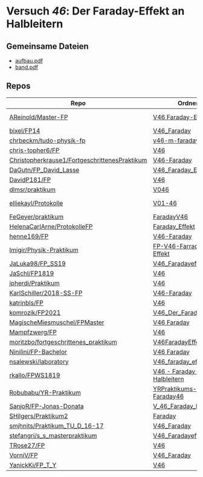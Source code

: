 # Versuch *46*: Der Faraday-Effekt an Halbleitern

## Gemeinsame Dateien
- [aufbau.pdf](https://docs.google.com/viewer?url=https://raw.githubusercontent.com/bixel/FP14/master/V46_Faraday/img/aufbau.pdf)
- [band.pdf](https://docs.google.com/viewer?url=https://raw.githubusercontent.com/bixel/FP14/master/V46_Faraday/img/band.pdf)

## Repos

|                                                 Repo                                                 |                                                              Ordner                                                               |                                                                                             PDFs                                                                                             |
|------------------------------------------------------------------------------------------------------|-----------------------------------------------------------------------------------------------------------------------------------|----------------------------------------------------------------------------------------------------------------------------------------------------------------------------------------------|
|[AReinold/Master-FP](../repo/AReinold/Master-FP)                                                      |[V46 Faraday-Effekt](https://github.com/AReinold/Master-FP/tree/master/V46%20Faraday-Effekt)                                       |[V46 Faraday-Effekt_Protokoll.pdf](https://docs.google.com/viewer?url=https://raw.githubusercontent.com/AReinold/Master-FP/master/PDF-Dateien%20abtestiert/V46%20Faraday-Effekt_Protokoll.pdf)|
|[bixel/FP14](../repo/bixel/FP14)                                                                      |[V46_Faraday](https://github.com/bixel/FP14/tree/master/V46_Faraday)                                                               |–                                                                                                                                                                                             |
|[chrbeckm/tudo-physik-fp](../repo/chrbeckm/tudo-physik-fp)                                            |[v46-m-faraday-effekt](https://github.com/chrbeckm/tudo-physik-fp/tree/master/v46-m-faraday-effekt)                                |[main.pdf](https://docs.google.com/viewer?url=https://raw.githubusercontent.com/NicoWeio/awesome-ap-pdfs/main/chrbeckm%E2%88%95tudo-physik-fp/46/main.pdf) \*                                 |
|[chris-topher6/FP](../repo/chris-topher6/FP)                                                          |[V46](https://github.com/chris-topher6/FP/tree/master/V46)                                                                         |–                                                                                                                                                                                             |
|[Christopherkrause1/FortgeschrittenesPraktikum](../repo/Christopherkrause1/FortgeschrittenesPraktikum)|[V46-Faraday](https://github.com/Christopherkrause1/FortgeschrittenesPraktikum/tree/master/V46-Faraday)                            |–                                                                                                                                                                                             |
|[DaGutn/FP_David_Lasse](../repo/DaGutn/FP_David_Lasse)                                                |[V46_Faraday_Effekt](https://github.com/DaGutn/FP_David_Lasse/tree/main/V46_Faraday_Effekt)                                        |–                                                                                                                                                                                             |
|[DavidP181/FP](../repo/DavidP181/FP)                                                                  |[V46](https://github.com/DavidP181/FP/tree/master/V46)                                                                             |–                                                                                                                                                                                             |
|[dlmsr/praktikum](../repo/dlmsr/praktikum)                                                            |[V046](https://github.com/dlmsr/praktikum/tree/master/V046)                                                                        |–                                                                                                                                                                                             |
|[elliekayl/Protokolle](../repo/elliekayl/Protokolle)                                                  |[V01-46](https://github.com/elliekayl/Protokolle/tree/master/V01-46)                                                               |[V46_Faraday-Effekt.pdf](https://docs.google.com/viewer?url=https://raw.githubusercontent.com/elliekayl/Protokolle/master/V01-46/V46_Faraday-Effekt.pdf)                                      |
|[FeGeyer/praktikum](../repo/FeGeyer/praktikum)                                                        |[FaradayV46](https://github.com/FeGeyer/praktikum/tree/master/BFP/FaradayV46)                                                      |–                                                                                                                                                                                             |
|[HelenaCarlArne/ProtokolleFP](../repo/HelenaCarlArne/ProtokolleFP)                                    |[Faraday_Effekt](https://github.com/HelenaCarlArne/ProtokolleFP/tree/master/Faraday_Effekt)                                        |–                                                                                                                                                                                             |
|[henne169/FP](../repo/henne169/FP)                                                                    |[V46-Faraday](https://github.com/henne169/FP/tree/master/V46-Faraday)                                                              |[V46.pdf](https://docs.google.com/viewer?url=https://raw.githubusercontent.com/henne169/FP/master/V46-Faraday/V46.pdf)                                                                        |
|[Imigir/Physik-Praktikum](../repo/Imigir/Physik-Praktikum)                                            |[FP-V46-Farraday-Effekt](https://github.com/Imigir/Physik-Praktikum/tree/master/FP-V46-Farraday-Effekt)                            |[FP-V46w.pdf](https://docs.google.com/viewer?url=https://raw.githubusercontent.com/NicoWeio/awesome-ap-pdfs/main/Imigir%E2%88%95Physik-Praktikum/46/FP-V46w.pdf) \*                           |
|[JaLuka98/FP_SS19](../repo/JaLuka98/FP_SS19)                                                          |[V46_Faradayeffekt](https://github.com/JaLuka98/FP_SS19/tree/master/V46_Faradayeffekt)                                             |–                                                                                                                                                                                             |
|[JaSchl/FP1819](../repo/JaSchl/FP1819)                                                                |[V46](https://github.com/JaSchl/FP1819/tree/master/V46)                                                                            |–                                                                                                                                                                                             |
|[jpherdi/Praktikum](../repo/jpherdi/Praktikum)                                                        |[V46](https://github.com/jpherdi/Praktikum/tree/master/V46)                                                                        |–                                                                                                                                                                                             |
|[KarlSchiller/2018-SS-FP](../repo/KarlSchiller/2018-SS-FP)                                            |[V46-Faraday](https://github.com/KarlSchiller/2018-SS-FP/tree/master/V46-Faraday)                                                  |–                                                                                                                                                                                             |
|[katrinbls/FP](../repo/katrinbls/FP)                                                                  |[V46](https://github.com/katrinbls/FP/tree/master/V46)                                                                             |[main.pdf](https://docs.google.com/viewer?url=https://raw.githubusercontent.com/NicoWeio/awesome-ap-pdfs/main/katrinbls%E2%88%95FP/46/main.pdf) \*                                            |
|[komrozik/FP2021](../repo/komrozik/FP2021)                                                            |[V46_Der_Faraday_Effekt](https://github.com/komrozik/FP2021/tree/main/V46_Der_Faraday_Effekt)                                      |–                                                                                                                                                                                             |
|[MagischeMiesmuschel/FPMaster](../repo/MagischeMiesmuschel/FPMaster)                                  |[V46 Faraday](https://github.com/MagischeMiesmuschel/FPMaster/tree/master/V46%20Faraday)                                           |[V46.pdf](https://docs.google.com/viewer?url=https://raw.githubusercontent.com/MagischeMiesmuschel/FPMaster/master/Protokolle/V46.pdf)                                                        |
|[Mampfzwerg/FP](../repo/Mampfzwerg/FP)                                                                |[V46](https://github.com/Mampfzwerg/FP/tree/master/V46)                                                                            |[main.pdf](https://docs.google.com/viewer?url=https://raw.githubusercontent.com/Mampfzwerg/FP/master/V46/main.pdf)                                                                            |
|[moritzbo/fortgeschrittenes_praktikum](../repo/moritzbo/fortgeschrittenes_praktikum)                  |[V46FaradayEffekt](https://github.com/moritzbo/fortgeschrittenes_praktikum/tree/main/V46FaradayEffekt)                             |[V46.pdf](https://docs.google.com/viewer?url=https://raw.githubusercontent.com/NicoWeio/awesome-ap-pdfs/main/moritzbo%E2%88%95fortgeschrittenes_praktikum/46/V46.pdf) \*                      |
|[Ninilini/FP-Bachelor](../repo/Ninilini/FP-Bachelor)                                                  |[V46 Faraday](https://github.com/Ninilini/FP-Bachelor/tree/master/V46%20Faraday)                                                   |–                                                                                                                                                                                             |
|[nsalewski/laboratory](../repo/nsalewski/laboratory)                                                  |[V46_faraday_effect](https://github.com/nsalewski/laboratory/tree/master/FP/V46_faraday_effect)                                    |–                                                                                                                                                                                             |
|[rkallo/FPWS1819](../repo/rkallo/FPWS1819)                                                            |[V46 - Faraday Effekt an Halbleitern](https://github.com/rkallo/FPWS1819/tree/master/V46%20-%20Faraday%20Effekt%20an%20Halbleitern)|–                                                                                                                                                                                             |
|[Robubabu/YR-Praktikum](../repo/Robubabu/YR-Praktikum)                                                |[YRPraktikums-Faraday46](https://github.com/Robubabu/YR-Praktikum/tree/master/YRPraktikums-Faraday46)                              |[main.pdf](https://docs.google.com/viewer?url=https://raw.githubusercontent.com/NicoWeio/awesome-ap-pdfs/main/Robubabu%E2%88%95YR-Praktikum/46/main.pdf) \*                                   |
|[SanjoR/FP-Jonas-Donata](../repo/SanjoR/FP-Jonas-Donata)                                              |[V_46_Faraday_Effekt](https://github.com/SanjoR/FP-Jonas-Donata/tree/master/BFP/V_46_Faraday_Effekt)                               |–                                                                                                                                                                                             |
|[SHilgers/Praktikum2](../repo/SHilgers/Praktikum2)                                                    |[Faraday](https://github.com/SHilgers/Praktikum2/tree/master/Faraday)                                                              |–                                                                                                                                                                                             |
|[smjhnits/Praktikum_TU_D_16-17](../repo/smjhnits/Praktikum_TU_D_16-17)                                |[V46_Faraday](https://github.com/smjhnits/Praktikum_TU_D_16-17/tree/master/Fortgeschrittenenpraktikum/Protokolle/V46_Faraday)      |–                                                                                                                                                                                             |
|[stefangri/s_s_masterpraktikum](../repo/stefangri/s_s_masterpraktikum)                                |[V46_Faradayeffekt](https://github.com/stefangri/s_s_masterpraktikum/tree/master/V46_Faradayeffekt)                                |–                                                                                                                                                                                             |
|[TRose27/FP](../repo/TRose27/FP)                                                                      |[V46](https://github.com/TRose27/FP/tree/master/V46)                                                                               |–                                                                                                                                                                                             |
|[VorniV/FP](../repo/VorniV/FP)                                                                        |[V46_Faraday](https://github.com/VorniV/FP/tree/main/V46_Faraday)                                                                  |–                                                                                                                                                                                             |
|[YanickKi/FP_T_Y](../repo/YanickKi/FP_T_Y)                                                            |[V46](https://github.com/YanickKi/FP_T_Y/tree/main/V46)                                                                            |–                                                                                                                                                                                             |
